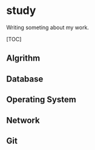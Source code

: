 # study
Writing someting about my work.

[TOC]

## Algrithm

## Database

## Operating System

## Network

## Git
